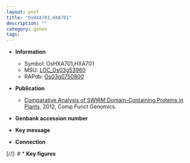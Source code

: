 ```yaml
---
layout: post
title: "OsHXA701,HXA701"
description: ""
category: genes
tags: 
---
```


* **Information**  
    + Symbol: OsHXA701,HXA701  
    + MSU: [LOC_Os03g53960](http://rice.plantbiology.msu.edu/cgi-bin/ORF_infopage.cgi?orf=LOC_Os03g53960)  
    + RAPdb: [Os03g0750800](http://rapdb.dna.affrc.go.jp/viewer/gbrowse_details/irgsp1?name=Os03g0750800)  

* **Publication**  
    + [Comparative Analysis of SWIRM Domain-Containing Proteins in Plants](http://www.ncbi.nlm.nih.gov/pubmed?term=Comparative+Analysis+of+SWIRM+Domain-Containing+Proteins+in+Plants%5BTitle%5D), 2012, Comp Funct Genomics.

* **Genbank accession number**  

* **Key message**  

* **Connection**  

[//]: # * **Key figures**  


